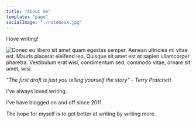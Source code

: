 ```yaml
---
title: "About me"
template: "page"
socialImage: "./notebook.jpg"
---
```


I love writing!

![Donec eu libero sit amet quam egestas semper. Aenean ultricies mi vitae est. Mauris placerat eleifend leo. Quisque sit amet est et sapien ullamcorper pharetra. Vestibulum erat wisi, condimentum sed, commodo vitae, ornare sit amet, wisi.](/notebook.jpg)

*"The first draft is just you telling yourself the story" - Terry Pratchett*

I've always loved writing.

I've have blogged on and off since 2011.    

The hope for myself is to get better at writing by writing more.  
